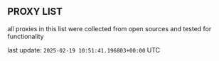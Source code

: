 ## PROXY LIST

all proxies in this list were collected from open sources and tested for functionality

last update: `2025-02-19 10:51:41.196803+00:00` UTC